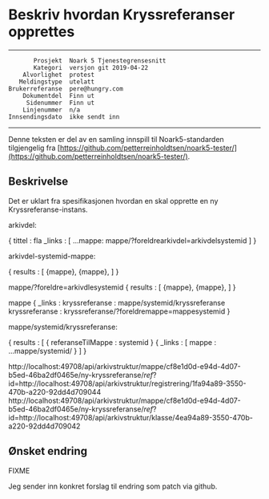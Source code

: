 Beskriv hvordan Kryssreferanser opprettes
=========================================

 ------------------  ---------------------------------
           Prosjekt  Noark 5 Tjenestegrensesnitt
           Kategori  versjon git 2019-04-22
        Alvorlighet  protest
       Meldingstype  utelatt
    Brukerreferanse  pere@hungry.com
        Dokumentdel  Finn ut
         Sidenummer  Finn ut
        Linjenummer  n/a
    Innsendingsdato  ikke sendt inn
 ------------------  ---------------------------------

Denne teksten er del av en samling innspill til Noark5-standarden
tilgjengelig fra
[https://github.com/petterreinholdtsen/noark5-tester/](https://github.com/petterreinholdtsen/noark5-tester/).

Beskrivelse
-----------

Det er uklart fra spesifikasjonen hvordan en skal opprette en ny
Kryssreferanse-instans.

arkivdel:

{
  tittel : fla
  _links : [
     ...mappe: mappe/?foreldrearkivdel=arkivdelsystemid
  ]
}

arkivdel-systemid-mappe:

{
  results : [
     {mappe},
     {mappe},
  ]
}

mappe/?foreldre=arkivdlesystemid
{
  results : [
     {mappe},
     {mappe},
  ]
}

mappe
{
  _links : 
    kryssreferanse : mappe/systemid/kryssreferanse
    kryssreferanse : kryssreferanse/?foreldremappe=mappesystemid
}

mappe/systemid/kryssreferanse:

{
  results : [
    {
       referanseTilMappe : systemid
    }
    {
       _links : [
         mappe : ...mappe/systemid/
    }
  ]
}


http://localhost:49708/api/arkivstruktur/mappe/cf8e1d0d-e94d-4d07-b5ed-46ba2df0465e/ny-kryssreferanse/$ref?$id=http://localhost:49708/api/arkivstruktur/registrering/1fa94a89-3550-470b-a220-92dd4d709044
http://localhost:49708/api/arkivstruktur/mappe/cf8e1d0d-e94d-4d07-b5ed-46ba2df0465e/ny-kryssreferanse/$ref?$id=http://localhost:49708/api/arkivstruktur/klasse/4ea94a89-3550-470b-a220-92dd4d709042

Ønsket endring
--------------

FIXME

Jeg sender inn konkret forslag til endring som patch via github.
